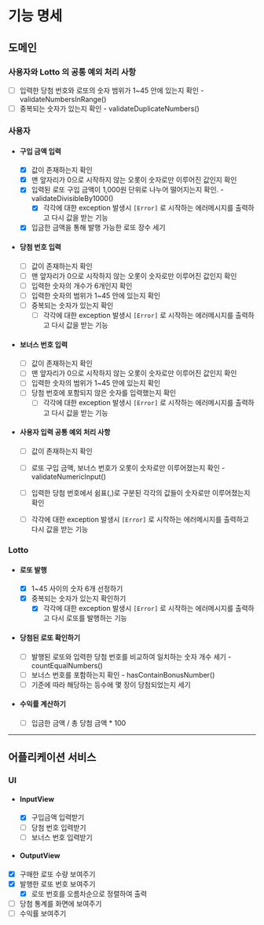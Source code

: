 
# 기능 명세

## 도메인

### 사용자와 Lotto 의 공통 예외 처리 사항
  - [ ] 입력한 당첨 번호와 로또의 숫자 범위가 1~45 안에 있는지 확인 - validateNumbersInRange() 
  - [ ] 중복되는 숫자가 있는지 확인 - validateDuplicateNumbers()

### 사용자
- #### 구입 금액 입력
  - [x] 값이 존재하는지 확인
  - [x] 맨 앞자리가 0으로 시작하지 않는 오롯이 숫자로만 이루어진 값인지 확인
  - [x] 입력된 로또 구입 금액이 1,000원 단위로 나누어 떨어지는지 확인. - validateDivisibleBy1000()
    - [x] 각각에 대한 exception 발생시 `[Error]` 로 시작하는 에러메시지를 출력하고 다시 값을 받는 기능  
  - [x] 입금한 금액을 통해 발행 가능한 로또 장수 세기

- #### 당첨 번호 입력
  - [ ] 값이 존재하는지 확인
  - [ ] 맨 앞자리가 0으로 시작하지 않는 오롯이 숫자로만 이루어진 값인지 확인
  - [ ] 입력한 숫자의 개수가 6개인지 확인
  - [ ] 입력한 숫자의 범위가 1~45 안에 있는지 확인
  - [ ] 중복되는 숫자가 있는지 확인
    - [ ] 각각에 대한 exception 발생시 `[Error]` 로 시작하는 에러메시지를 출력하고 다시 값을 받는 기능

- #### 보너스 번호 입력
  - [ ] 값이 존재하는지 확인
  - [ ] 맨 앞자리가 0으로 시작하지 않는 오롯이 숫자로만 이루어진 값인지 확인
  - [ ] 입력한 숫자의 범위가 1~45 안에 있는지 확인
  - [ ] 당첨 번호에 포함되지 않은 숫자를 입력했는지 확인
    - [ ] 각각에 대한 exception 발생시 `[Error]` 로 시작하는 에러메시지를 출력하고 다시 값을 받는 기능
  
- #### 사용자 입력 공통 예외 처리 사항
  - [ ] 값이 존재하는지 확인
  - [ ] 로또 구입 금액, 보너스 번호가 오롯이 숫자로만 이루어졌는지 확인 - validateNumericInput()
  - [ ] 입력한 당첨 번호에서 쉼표(,)로 구분된 각각의 값들이 숫자로만 이루어졌는지 확인
  - [ ] 각각에 대한 exception 발생시 `[Error]` 로 시작하는 에러메시지를 출력하고 다시 값을 받는 기능



### Lotto
- #### 로또 발행
  - [x] 1~45 사이의 숫자 6개 선정하기
  - [x] 중복되는 숫자가 있는지 확인하기
    - [x] 각각에 대한 exception 발생시 `[Error]` 로 시작하는 에러메시지를 출력하고 다시 로또를 발행하는 기능

- #### 당첨된 로또 확인하기
  - [ ] 발행된 로또와 입력한 당첨 번호를 비교하여 일치하는 숫자 개수 세기 - countEqualNumbers() 
  - [ ] 보너스 번호를 포함하는지 확인 - hasContainBonusNumber()
  - [ ] 기준에 따라 해당하는 등수에 몇 장이 당첨되었는지 세기

- #### 수익률 계산하기
  - [ ] 입금한 금액 / 총 당첨 금액 * 100

---

## 어플리케이션 서비스

### UI
- #### InputView
  - [x] 구입금액 입력받기
  - [ ] 당첨 번호 입력받기
  - [ ] 보너스 번호 입력받기

- #### OutputView
- [x] 구매한 로또 수량 보여주기
- [x] 발행한 로또 번호 보여주기
  - [x] 로또 번호를 오름차순으로 정렬하여 출력
- [ ] 당첨 통계를 화면에 보여주기
- [ ] 수익률 보여주기